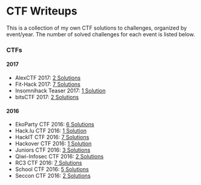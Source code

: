 # CTF Writeups
This is a collection of my own CTF solutions to challenges, organized by event/year.  The number of solved challenges for each event is listed below.

### CTFs
#### 2017
- AlexCTF 2017: [2 Solutions](https://github.com/mitchcepaitis/ctf-writeups/tree/master/AlexCTF%202017)
- Fit-Hack 2017: [7 Solutions](https://github.com/mitchcepaitis/ctf-writeups/tree/master/FIT-HACK%202017)
- Insomnihack Teaser 2017: [1 Solution](https://github.com/mitchcepaitis/ctf-writeups/tree/master/Insomnihack%20Teaser%202017)
- bitsCTF 2017: [2 Solutions](https://github.com/mitchcepaitis/ctf-writeups/tree/master/bitsCTF%202017)

#### 2016
- EkoParty CTF 2016: [6 Solutions](https://github.com/mitchcepaitis/ctf-writeups/tree/master/EKOPARTY%20CTF%202016)
- Hack.lu CTF 2016: [1 Solution](https://github.com/mitchcepaitis/ctf-writeups/tree/master/Hack.lu%20CTF%202016)
- HackIT CTF 2016: [7 Solutions](https://github.com/mitchcepaitis/ctf-writeups/tree/master/HackIT%20CTF%202016)
- Hackover CTF 2016: [1 Solution](https://github.com/mitchcepaitis/ctf-writeups/tree/master/Hackover%20CTF%202016)
- Juniors CTF 2016: [3 Solutions](https://github.com/mitchcepaitis/ctf-writeups/tree/master/Juniors%20CTF%202016)
- Qiwi-Infosec CTF 2016: [2 Solutions](https://github.com/mitchcepaitis/ctf-writeups/tree/master/Qiwi-Infosec%20CTF%202016)
- RC3 CTF 2016: [7 Solutions](https://github.com/mitchcepaitis/ctf-writeups/tree/master/RC3%20CTF%202016)
- School CTF 2016: [5 Solutions](https://github.com/mitchcepaitis/ctf-writeups/tree/master/School%20CTF%202016)
- Seccon CTF 2016: [2 Solutions](https://github.com/mitchcepaitis/ctf-writeups/tree/master/Seccon%20CTF%202016)
